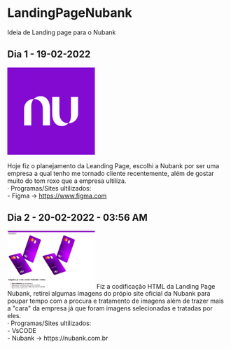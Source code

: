 # LandingPageNubank
Ideia de Landing page para o Nubank

## Dia 1 - 19-02-2022

<img width="200px" src="assets/images/LogoNubankBranca.svg">

Hoje fiz o planejamento da Leanding Page, escolhi a Nubank por ser uma empresa a qual tenho me tornado cliente recentemente, além de gostar muito do tom roxo que a empresa ultiliza.<br/>
    · Programas/Sites ultilizados: <br/>
       - Figma -> https://www.figma.com

## Dia 2 - 20-02-2022 - 03:56 AM

<img width="200px" src="assets/images/htmlLandingPageNubank.png">
Fiz a codificação HTML da Landing Page Nubank, retirei algumas imagens do própio site oficial da Nubank para poupar tempo com a procura e tratamento de imagens além de trazer mais a "cara" da empresa já que foram imagens selecionadas e tratadas por eles.<br/>
    · Programas/Sites ultilizados:<br/>
        - VsCODE<br/>
        - Nubank -> https://nubank.com.br
